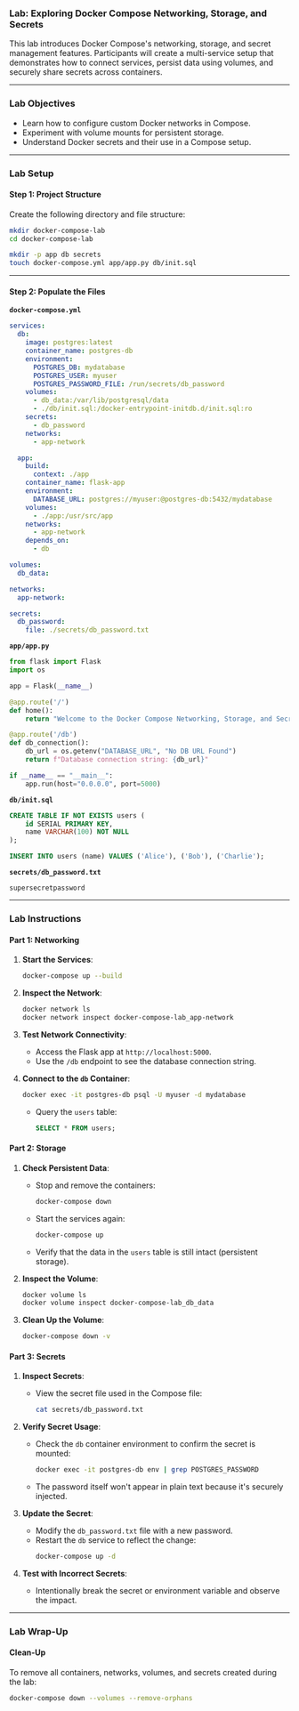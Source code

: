 ### Lab: Exploring Docker Compose Networking, Storage, and Secrets

This lab introduces Docker Compose's networking, storage, and secret management features. Participants will create a multi-service setup that demonstrates how to connect services, persist data using volumes, and securely share secrets across containers.

---


### **Lab Objectives**
- Learn how to configure custom Docker networks in Compose.
- Experiment with volume mounts for persistent storage.
- Understand Docker secrets and their use in a Compose setup.

---

### **Lab Setup**

#### **Step 1: Project Structure**
Create the following directory and file structure:
```bash
mkdir docker-compose-lab
cd docker-compose-lab

mkdir -p app db secrets
touch docker-compose.yml app/app.py db/init.sql
```

---

#### **Step 2: Populate the Files**

**`docker-compose.yml`**
```yaml
services:
  db:
    image: postgres:latest
    container_name: postgres-db
    environment:
      POSTGRES_DB: mydatabase
      POSTGRES_USER: myuser
      POSTGRES_PASSWORD_FILE: /run/secrets/db_password
    volumes:
      - db_data:/var/lib/postgresql/data
      - ./db/init.sql:/docker-entrypoint-initdb.d/init.sql:ro
    secrets:
      - db_password
    networks:
      - app-network

  app:
    build:
      context: ./app
    container_name: flask-app
    environment:
      DATABASE_URL: postgres://myuser:@postgres-db:5432/mydatabase
    volumes:
      - ./app:/usr/src/app
    networks:
      - app-network
    depends_on:
      - db

volumes:
  db_data:

networks:
  app-network:

secrets:
  db_password:
    file: ./secrets/db_password.txt
```

**`app/app.py`**
```python
from flask import Flask
import os

app = Flask(__name__)

@app.route('/')
def home():
    return "Welcome to the Docker Compose Networking, Storage, and Secrets Lab!"

@app.route('/db')
def db_connection():
    db_url = os.getenv("DATABASE_URL", "No DB URL Found")
    return f"Database connection string: {db_url}"

if __name__ == "__main__":
    app.run(host="0.0.0.0", port=5000)
```

**`db/init.sql`**
```sql
CREATE TABLE IF NOT EXISTS users (
    id SERIAL PRIMARY KEY,
    name VARCHAR(100) NOT NULL
);

INSERT INTO users (name) VALUES ('Alice'), ('Bob'), ('Charlie');
```

**`secrets/db_password.txt`**
```plaintext
supersecretpassword
```

---

### **Lab Instructions**

#### **Part 1: Networking**
1. **Start the Services**:
   ```bash
   docker-compose up --build
   ```

2. **Inspect the Network**:
   ```bash
   docker network ls
   docker network inspect docker-compose-lab_app-network
   ```

3. **Test Network Connectivity**:
   - Access the Flask app at `http://localhost:5000`.
   - Use the `/db` endpoint to see the database connection string.

4. **Connect to the `db` Container**:
   ```bash
   docker exec -it postgres-db psql -U myuser -d mydatabase
   ```
   - Query the `users` table:
     ```sql
     SELECT * FROM users;
     ```

#### **Part 2: Storage**
1. **Check Persistent Data**:
   - Stop and remove the containers:
     ```bash
     docker-compose down
     ```
   - Start the services again:
     ```bash
     docker-compose up
     ```
   - Verify that the data in the `users` table is still intact (persistent storage).

2. **Inspect the Volume**:
   ```bash
   docker volume ls
   docker volume inspect docker-compose-lab_db_data
   ```

3. **Clean Up the Volume**:
   ```bash
   docker-compose down -v
   ```

#### **Part 3: Secrets**
1. **Inspect Secrets**:
   - View the secret file used in the Compose file:
     ```bash
     cat secrets/db_password.txt
     ```

2. **Verify Secret Usage**:
   - Check the `db` container environment to confirm the secret is mounted:
     ```bash
     docker exec -it postgres-db env | grep POSTGRES_PASSWORD
     ```
   - The password itself won't appear in plain text because it's securely injected.

3. **Update the Secret**:
   - Modify the `db_password.txt` file with a new password.
   - Restart the `db` service to reflect the change:
     ```bash
     docker-compose up -d
     ```

4. **Test with Incorrect Secrets**:
   - Intentionally break the secret or environment variable and observe the impact.

---

### **Lab Wrap-Up**

#### **Clean-Up**
To remove all containers, networks, volumes, and secrets created during the lab:
```bash
docker-compose down --volumes --remove-orphans
```
